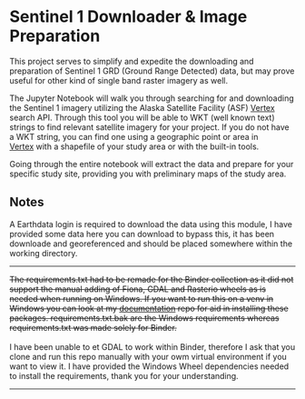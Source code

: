 # Sentinel 1 Downloader & Image Preparation

This project serves to simplify and expedite the downloading and preparation of Sentinel 1 GRD (Ground Range Detected) data, but may prove useful for other kind of single band raster imagery as well.

The Jupyter Notebook will walk you through searching for and downloading the Sentinel 1 imagery utilizing the Alaska Satellite Facility (ASF) [Vertex](https://search.asf.alaska.edu/#/) search API. Through this tool you will be able to WKT (well known text) strings to find relevant satellite imagery for your project. If you do not have a WKT string, you can find one using a geographic point or area in [Vertex](https://search.asf.alaska.edu/#/) with a shapefile of your study area or with the built-in tools.

Going through the entire notebook will extract the data and prepare for your specific study site, providing you with preliminary maps of the study area.


## Notes

A Earthdata login is required to download the data using this module, I have provided some data here you can download to bypass this, it has been downloade and georeferenced and should be placed somewhere within the working directory.

- - -

~~The requirements.txt had to be remade for the Binder collection as it did not support the manual adding of Fiona, GDAL and Rasterio wheels as is needed when running on Windows. If you want to run this on a venv in Windows you can look at my [documentation](https://github.com/frozenbanana97/documentation) repo for aid in installing these packages. requirements.txt.bak are the Windows requirements whereas requirements.txt was made solely for Binder.~~<br><br>
I have been unable to et GDAL to work within Binder, therefore I ask that you clone and run this repo manually with your owm virtual environment if you want to view it. I have provided the Windows Wheel dependencies needed to install the requirements, thank you for your understanding.

- - -
